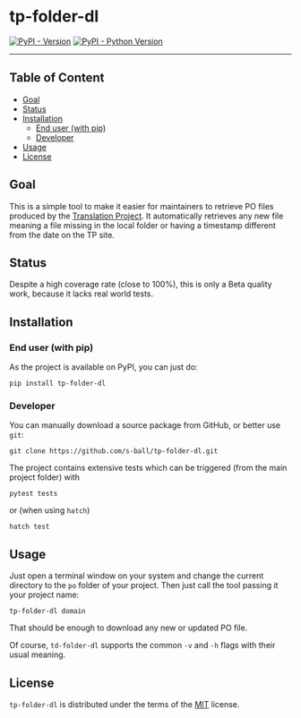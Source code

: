 # tp-folder-dl

[![PyPI - Version](https://img.shields.io/pypi/v/tp-folder-dl.svg)](https://pypi.org/project/tp-folder-dl)
[![PyPI - Python Version](https://img.shields.io/pypi/pyversions/tp-folder-dl.svg)](https://pypi.org/project/tp-folder-dl)

-----

## Table of Content

<!-- TOC -->
  * [Goal](#goal)
  * [Status](#status)
  * [Installation](#installation)
    * [End user (with pip)](#end-user-with-pip)
    * [Developer](#developer)
  * [Usage](#usage)
  * [License](#license)
<!-- TOC -->

## Goal

This is a simple tool to make it easier for maintainers to retrieve PO files
produced by the [Translation Project](https://translationproject.org/).
It automatically retrieves any new file
meaning a file missing in the local folder or having a timestamp different
from the date on the TP site.

## Status

Despite a high coverage rate (close to 100%), this is only a Beta quality work,
because it lacks real world tests.

## Installation

### End user (with pip)

As the project is available on PyPI, you can just do:

```commandline
pip install tp-folder-dl
```

### Developer

You can manually download a source package from GitHub, or better use `git`:

```commandline
git clone https://github.com/s-ball/tp-folder-dl.git
```

The project contains extensive tests which can be triggered
(from the main project folder) with

```commandline
pytest tests
```
or (when using `hatch`)

```commandline
hatch test
```

## Usage

Just open a terminal window on your system and change the current directory to
the `po` folder of your project. Then just call the tool passing it your project name:

```commandline
tp-folder-dl domain
```

That should be enough to download any new or updated PO file.

Of course, `td-folder-dl` supports the common `-v` and `-h` flags with their
usual meaning.

## License

`tp-folder-dl` is distributed under the terms of the [MIT](https://spdx.org/licenses/MIT.html) license.
